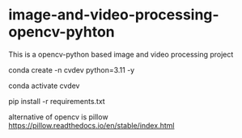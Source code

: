 # image-and-video-processing-opencv-pyhton
This is a opencv-python based image and video processing project

conda create -n cvdev python=3.11 -y

conda activate cvdev

pip install -r requirements.txt


alternative of opencv is pillow
https://pillow.readthedocs.io/en/stable/index.html
